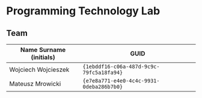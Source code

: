 # Programming Technology Lab

## Team

| Name Surname (initials) | GUID                                     |
| ----------------------- | ---------------------------------------- |
| Wojciech Wojcieszek     | `{1ebddf16-c06a-487d-9c9c-79fc5a18fa94}` |
| Mateusz Mrowicki        | `{e7e8a771-e4e0-4c4c-9931-0deba286b7b0}` |
